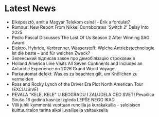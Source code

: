 # Latest News
-  Elképesztő, amit a Magyar Telekom csinál - Érik a fordulat?
-  Rumour: New Report From Nikkei Corroborates 'Switch 2' Delay Into 2025
-  Pedro Pascal Discusses The Last Of Us Season 2 After Winning SAG Award
-  Elektro, Hybride, Verbrenner, Wasserstoff: Welche Antriebstechnologie ist die beste – und für welchen Zweck?
-  Зеленський підписав закон про демобілізацію строковиків
-  Holland America Line Visits All Seven Continents and Includes an Antarctic Experience on 2026 Grand World Voyage
-  Parkautomat defekt: Was es zu beachten gilt, um Knöllchen zu vermeiden
-  Ross and Rocky Lynch of the Driver Era Plot North American Tour (EXCLUSIVE)
-  PEVALA "KELE, KELE" U BEOGRADU I ZALUDELA CEO SVET! Pevačica Sirušo 16 godina kasnije izgleda LEPŠE NEGO IKAD
-  Villi juhlii kymmentä vuottaan runoilla ja kurakakuilla – salolaisen kulttuuritalon tarina alkoi luvallisella valtauksella
